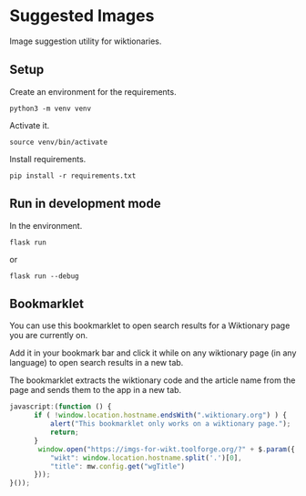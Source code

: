 # Suggested Images

Image suggestion utility for wiktionaries.

## Setup
Create an environment for the requirements.

    python3 -m venv venv

Activate it.

    source venv/bin/activate

Install requirements.

    pip install -r requirements.txt


## Run in development mode
In the environment.

    flask run

or

    flask run --debug

## Bookmarklet
You can use this bookmarklet to open search results for a Wiktionary page you are currently on.

Add it in your bookmark bar and click it while on any wiktionary page (in any language) to open search results in a new tab.

The bookmarklet extracts the wiktionary code and the article name from the page and sends them to the app in a new tab.

```javascript
javascript:(function () {
      if ( !window.location.hostname.endsWith(".wiktionary.org") ) {
          alert("This bookmarklet only works on a wiktionary page.");
          return;
      }
       window.open("https://imgs-for-wikt.toolforge.org/?" + $.param({
          "wikt": window.location.hostname.split('.')[0],
          "title": mw.config.get("wgTitle")
      }));
}());
```
